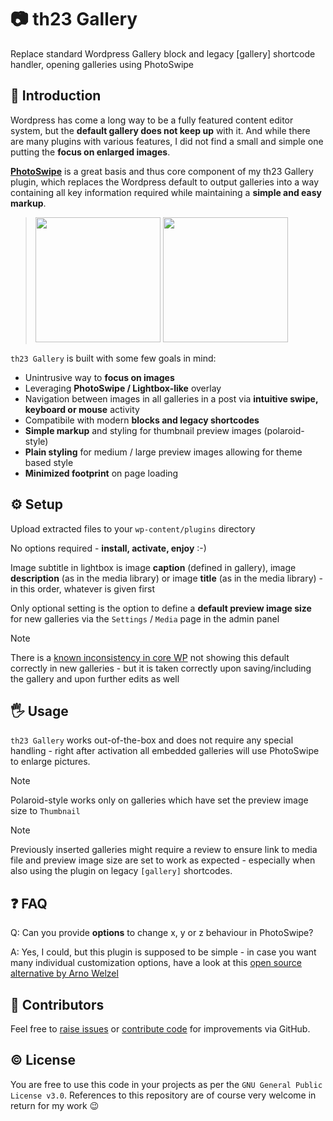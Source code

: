 # 📷 th23 Gallery

Replace standard Wordpress Gallery block and legacy [gallery] shortcode handler, opening galleries using PhotoSwipe


## 🚀 Introduction

Wordpress has come a long way to be a fully featured content editor system, but the **default gallery does not keep up** with it. And while there are many plugins with various features, I did not find a small and simple one putting the **focus on enlarged images**.

[**PhotoSwipe**](https://photoswipe.com/) is a great basis and thus core component of my th23 Gallery plugin, which replaces the Wordpress default to output galleries into a way containing all key information required while maintaining a **simple and easy markup**.

> <img src="https://github.com/user-attachments/assets/23b3dd27-a28b-486f-91be-9535643bac87" alt="" height="200px">
> <img src="https://github.com/user-attachments/assets/7fed97bf-d11c-4479-8f4c-bf0fa2bf139c" alt="" height="200px">


`th23 Gallery` is built with some few goals in mind:

* Unintrusive way to **focus on images**
* Leveraging **PhotoSwipe / Lightbox-like** overlay
* Navigation between images in all galleries in a post via **intuitive swipe, keyboard or mouse** activity
* Compatibile with modern **blocks and legacy shortcodes**
* **Simple markup** and styling for thumbnail preview images (polaroid-style)
* **Plain styling** for medium / large preview images allowing for theme based style
* **Minimized footprint** on page loading


## ⚙️ Setup

Upload extracted files to your `wp-content/plugins` directory

No options required - **install, activate, enjoy** :-)

Image subtitle in lightbox is image **caption** (defined in gallery), image **description** (as in the media library) or image **title** (as in the media library) - in this order, whatever is given first

Only optional setting is the option to define a **default preview image size** for new galleries via the `Settings` / `Media` page in the admin panel

> [!NOTE]
> There is a [known inconsistency in core WP](https://core.trac.wordpress.org/ticket/40692) not showing this default correctly in new galleries - but it is taken correctly upon saving/including the gallery and upon further edits as well


## 🖐️ Usage

`th23 Gallery` works out-of-the-box and does not require any special handling - right after activation all embedded galleries will use PhotoSwipe to enlarge pictures.

> [!NOTE]
> Polaroid-style works only on galleries which have set the preview image size to `Thumbnail`

> [!NOTE]
> Previously inserted galleries might require a review to ensure link to media file and preview image size are set to work as expected - especially when also using the plugin on legacy `[gallery]` shortcodes.


## ❓ FAQ

Q: Can you provide **options** to change x, y or z behaviour in PhotoSwipe?

A: Yes, I could, but this plugin is supposed to be simple - in case you want many individual customization options, have a look at this [open source alternative by Arno Welzel](https://wordpress.org/plugins/lightbox-photoswipe/)


## 🤝 Contributors

Feel free to [raise issues](../../issues) or [contribute code](../../pulls) for improvements via GitHub.


## ©️ License

You are free to use this code in your projects as per the `GNU General Public License v3.0`. References to this repository are of course very welcome in return for my work 😉
